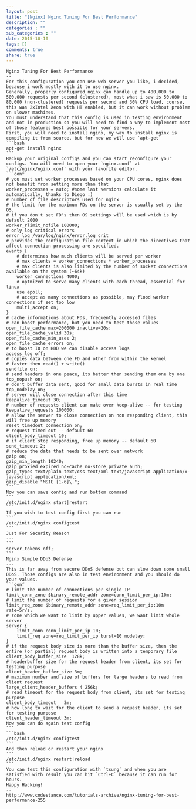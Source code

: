 ```yaml
---
layout: post
title: "[Nginx] Nginx Tuning For Best Performance"
description: ""
categories : ""
sub_categories : ""
date: 2015-10-10
tags: []
comments: true
share: true
---
```



    Nginx Tuning For Best Performance
    --
    For this configuration you can use web server you like, i decided, because i work mostly with it to use nginx.
    Generally, properly configured nginx can handle up to 400,000 to 500,000 requests per second (clustered), most what i saw is 50,000 to 80,000 (non-clustered) requests per second and 30% CPU load, course, this was 2xIntel Xeon with HT enabled, but it can work without problem on slower machines.
    You must understand that this config is used in testing environment and not in production so you will need to find a way to implement most of those features best possible for your servers.
    First, you will need to install nginx, my way to install nginx is compiling it from source, but for now we will use `apt-get`
    ```bash
    apt-get install nginx
    ```
    Backup your original configs and you can start reconfigure your configs. You will need to open your `nginx.conf` at `/etc/nginx/nginx.conf` with your favorite editor.
    ```conf
    # you must set worker processes based on your CPU cores, nginx does not benefit from setting more than that
    worker_processes = auto; #some last versions calculate it automatically, thanks to Diego :)
    # number of file descriptors used for nginx
    # the limit for the maximum FDs on the server is usually set by the OS.
    # if you don't set FD's then OS settings will be used which is by default 2000
    worker_rlimit_nofile 100000;
    # only log critical errors
    error_log /var/log/nginx/error.log crit
    # provides the configuration file context in which the directives that affect connection processing are specified.
    events {
        # determines how much clients will be served per worker
        # max clients = worker_connections * worker_processes
        # max clients is also limited by the number of socket connections available on the system (~64k)
        worker_connections 4000;
        # optmized to serve many clients with each thread, essential for linux
        use epoll;
        # accept as many connections as possible, may flood worker connections if set too low
        multi_accept on;
    }
    # cache informations about FDs, frequently accessed files
    # can boost performance, but you need to test those values
    open_file_cache max=200000 inactive=20s; 
    open_file_cache_valid 30s; 
    open_file_cache_min_uses 2;
    open_file_cache_errors on;
    # to boost IO on HDD we can disable access logs
    access_log off;
    # copies data between one FD and other from within the kernel
    # faster then read() + write()
    sendfile on;
    # send headers in one peace, its better then sending them one by one 
    tcp_nopush on;
    # don't buffer data sent, good for small data bursts in real time
    tcp_nodelay on;
    # server will close connection after this time
    keepalive_timeout 30;
    # number of requests client can make over keep-alive -- for testing
    keepalive_requests 100000;
    # allow the server to close connection on non responding client, this will free up memory
    reset_timedout_connection on;
    # request timed out -- default 60
    client_body_timeout 10;
    # if client stop responding, free up memory -- default 60
    send_timeout 2;
    # reduce the data that needs to be sent over network
    gzip on;
    gzip_min_length 10240;
    gzip_proxied expired no-cache no-store private auth;
    gzip_types text/plain text/css text/xml text/javascript application/x-javascript application/xml;
    gzip_disable "MSIE [1-6]\.";
    ```
    Now you can save config and run bottom command
    ```
    /etc/init.d/nginx start|restart
    ```
    If you wish to test config first you can run
    ```
    /etc/init.d/nginx configtest
    ```
    Just For Security Reason
    ---
    ```
    server_tokens off;
    ```
    Nginx Simple DDoS Defense
    ---
    This is far away from secure DDoS defense but can slow down some small DDoS. Those configs are also in test environment and you should do your values.
    ```conf
    # limit the number of connections per single IP
    limit_conn_zone $binary_remote_addr zone=conn_limit_per_ip:10m;
    # limit the number of requests for a given session
    limit_req_zone $binary_remote_addr zone=req_limit_per_ip:10m rate=5r/s;
    # zone which we want to limit by upper values, we want limit whole server
    server {
        limit_conn conn_limit_per_ip 10;
        limit_req zone=req_limit_per_ip burst=10 nodelay;
    }
    # if the request body size is more than the buffer size, then the entire (or partial) request body is written into a temporary file
    client_body_buffer_size  128k;
    # headerbuffer size for the request header from client, its set for testing purpose
    client_header_buffer_size 3m;
    # maximum number and size of buffers for large headers to read from client request
    large_client_header_buffers 4 256k;
    # read timeout for the request body from client, its set for testing purpose
    client_body_timeout   3m;
    # how long to wait for the client to send a request header, its set for testing purpose
    client_header_timeout 3m;
    Now you can do again test config
    ```
    ```bash
    /etc/init.d/nginx configtest
    ```
    And then reload or restart your nginx
    ```
    /etc/init.d/nginx restart|reload
    ```
    You can test this configuration with `tsung` and when you are satisfied with result you can hit `Ctrl+C` because it can run for hours.
    Happy Hacking!
    --
    http://www.codestance.com/tutorials-archive/nginx-tuning-for-best-performance-255

  

